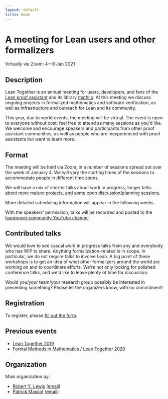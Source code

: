 ```yaml
---
layout: default
title: Home
---
```


# A meeting for Lean users and other formalizers

Virtually via Zoom: 4—8 Jan 2021

## Description

Lean Together is an annual meeting for users, developers, and fans of the
[Lean proof assistant](https://leanprover.github.io)
and its library [mathlib](https://leanprover-community.github.io).
At this meeting we discuss ongoing projects in formalized mathematics and software verification,
as well as infrastructure and outreach for Lean and its community.

This year, due to world events, the meeting will be virtual.
The event is open to everyone without cost: feel free to attend as many sessions as you'd like.
We welcome and encourage speakers and participants from other proof assistant communities,
as well as people who are inexperienced with proof assistants but want to learn more.

## Format

The meeting will be held via Zoom, in a number of sessions spread out over the week of January 4.
We will vary the starting times of the sessions to accommodate people in different time zones.

We will have a mix of shorter talks about work in progress,
longer talks about more mature projects,
and some open discussion/planning sessions.

More detailed scheduling information will appear in the following weeks.

With the speakers' permission, talks will be recorded and posted to the
[leanprover community YouTube channel](https://www.youtube.com/channel/UCWe5B7Ikr0AI9727doEUxPg).

## Contributed talks

We would love to see casual work in progress talks from any and everybody who has WIP to share.
Anything formalization-related is in scope.
In particular, we do not require talks to involve Lean.
A big point of these workshops is
to get an idea of what other formalizers around the world are working on
and to coordinate efforts.
We're not only looking for polished conference talks,
and we'd like to leave plenty of time for discussion.

Would you/your team/your research group possibly be interested in presenting something?
Please let the organizers know, with no commitment!

## Registration

To register, please [fill out the form](https://forms.gle/a9x51G6oWebqseEf9).

## Previous events

* [Lean Together 2019](https://lean-forward.github.io/lean-together/2019/)
* [Formal Methods in Mathematics / Lean Together 2020](https://www.andrew.cmu.edu/user/avigad/meetings/fomm2020/)


## Organization

Main organization by:
* [Robert Y. Lewis](https://robertylewis.com) ([email](mailto:r.y.lewis@vu.nl))
* [Patrick Massot](https://www.imo.universite-paris-saclay.fr/~pmassot/en/) ([email](patrick.massot@math.cnrs.fr))
